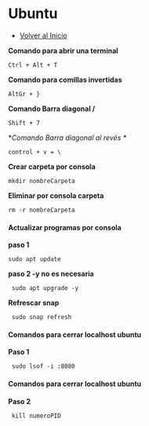 # Ubuntu
- [Volver al Inicio](../README.md)

**Comando para abrir una terminal**
```ubuntu
Ctrl + Alt + T
```
**Comando para comillas invertidas**
```ubuntu
AltGr + }
```
**Comando Barra diagonal /**
```ubuntu
Shift + 7
```
**Comando Barra diagonal al revés \**
```ubuntu
control + v = \
```
**Crear carpeta por consola**
```ubuntu
mkdir nombreCarpeta
```
**Eliminar por consola carpeta**
```ubuntu
rm -r nombreCarpeta
```
#### Actualizar programas por consola
**paso 1**
```ubuntu
sudo apt update
```
**paso 2 -y no es necesaria**
```ubuntu
 sudo apt upgrade -y
```
**Refrescar snap**
```ubuntu
 sudo snap refresh
```
#### Comandos para cerrar localhost ubuntu
**Paso 1**
```ubuntu
 sudo lsof -i :8080
```
#### Comandos para cerrar localhost ubuntu
**Paso 2**
```ubuntu
 kill numeroPID
```

